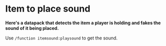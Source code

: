 # Item to place sound
**Here's a datapack that detects the item a player is holding and fakes the sound of it being placed.**

Use `/function itemsound:playsound` to get the sound.
